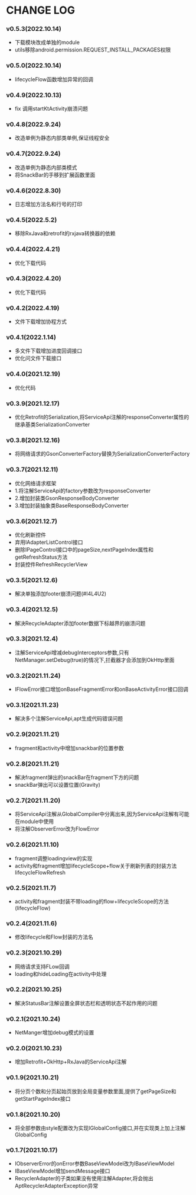 # CHANGE LOG
### v0.5.3(2022.10.14)

+ 下载模块改成单独的module
+ utils移除android.permission.REQUEST_INSTALL_PACKAGES权限

### v0.5.0(2022.10.14)

+ lifecycleFlow函数增加异常的回调

### v0.4.9(2022.10.13)

+ fix 调用startKtActivity崩溃问题

### v0.4.8(2022.9.24)

+ 改造单例为静态内部类单例,保证线程安全

### v0.4.7(2022.9.24)

+ 改造单例为静态内部类模式
+ 将SnackBar的手移到扩展函数里面

### v0.4.6(2022.8.30)

+ 日志增加方法名和行号的打印

### v0.4.5(2022.5.2)

+ 移除RxJava和retrofit的rxjava转换器的依赖

### v0.4.4(2022.4.21)

+ 优化下载代码

### v0.4.3(2022.4.20)

+ 优化下载代码

### v0.4.2(2022.4.19)

+ 文件下载增加协程方式

### v0.4.1(2022.1.14)

+ 多文件下载增加进度回调接口
+ 优化问文件下载接口

### v0.4.0(2021.12.19)

+ 优化代码


### v0.3.9(2021.12.17)

+ 优化Retrofit的Serialization,将ServiceApi注解的responseConverter属性的继承基类SerializationConverter

### v0.3.8(2021.12.16)

+ 将网络请求的GsonConverterFactory替换为SerializationConverterFactory

### v0.3.7(2021.12.11)

+ 优化网络请求框架
+ 1.将注解ServiceApi的factory参数改为responseConverter
+ 2.增加封装类GsonResponseBodyConverter
+ 3.增加封装抽象类BaseResponseBodyConverter

### v0.3.6(2021.12.7)

+ 优化刷新控件
+ 弃用IAdapterListControl接口
+ 删除IPageControl接口中的pageSize,nextPageIndex属性和getRefreshStatus方法
+ 封装控件RefreshRecyclerView

### v0.3.5(2021.12.6)

+ 解决单独添加footer崩溃问题(#I4L4U2)

### v0.3.4(2021.12.5)

+ 解决RecycleAdapter添加footer数据下标越界的崩溃问题

### v0.3.3(2021.12.4)

+ 注解ServiceApi增减debugInterceptors参数,只有NetManager.setDebug(true)的情况下,拦截器才会添加到OkHttp里面

### v0.3.2(2021.11.24)

+ IFlowError接口增加onBaseFragmentError和onBaseActivityError接口回调

### v0.3.1(2021.11.23)

+ 解决多个注解ServiceApi,apt生成代码错误问题

### v0.2.9(2021.11.21)

+ fragment和activity中增加snackbar的位置参数

### v0.2.8(2021.11.21)

+ 解决fragment弹出的snackBar在fragment下方的问题
+ snackBar弹出可以设置位置(Gravity)

### v0.2.7(2021.11.20)

+ 将ServiceApi注解从GlobalCompiler中分离出来,因为ServiceApi注解有可能在module中使用
+ 将注解ObserverError改为FlowError

### v0.2.6(2021.11.10)

+ fragment调整loadingview的实现
+ activity和fragment增加lifecycleScope+flow关于刷新列表的封装方法lifecycleFlowRefresh

### v0.2.5(2021.11.7)

+ activity和fragment封装不带loading的flow+lifecycleScope的方法(lifecycleFlow)

### v0.2.4(2021.11.6)

+ 修改lifecycle和Flow封装的方法名

### v0.2.3(2021.10.29)

+ 网络请求支持FLow回调
+ loading和hideLoading在activity中处理

### v0.2.2(2021.10.25)

+ 解决StatusBar注解设置全屏状态栏和透明状态不起作用的问题

### v0.2.1(2021.10.24)

+ NetManger增加debug模式的设置

### v0.2.0(2021.10.23)

+ 增加Retrofit+OkHttp+RxJava的ServiceApi注解

### v0.1.9(2021.10.21)

+ 将分页个数和分页起始页放到全局变量参数里面,提供了getPageSize和getStartPageIndex接口

### v0.1.8(2021.10.20)

+ 将全部参数由style配置改为实现IGlobalConfig接口,并在实现类上加上注解GlobalConfig

### v0.1.7(2021.10.17)

+ IObserverError的onError参数BaseViewModel改为IBaseViewModel
+ IBaseViewModel增加sendMessage接口
+ RecyclerAdapter的子类如果没有使用注解Adapter,将会抛出AptRecyclerAdapterException异常